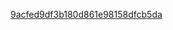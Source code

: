 [9acfed9df3b180d861e98158dfcb5da](https://user-images.githubusercontent.com/101326415/185080006-4c95f22b-8c28-437c-b33a-062eee2e588d.png)
